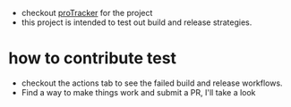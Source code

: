 * checkout [proTracker](www.github.com/madhaven/proTracker) for the project
* this project is intended to test out build and release strategies.

# how to contribute test
* checkout the actions tab to see the failed build and release workflows.
* Find a way to make things work and submit a PR, I'll take a look
